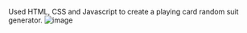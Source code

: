 Used HTML, CSS and Javascript to create a playing card random suit generator.
![image](https://user-images.githubusercontent.com/108476869/226752624-3e471a74-b04b-44da-89ee-aa3577077217.png)


